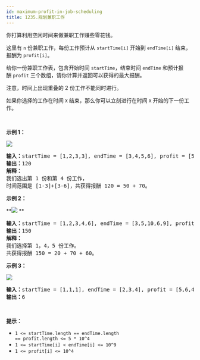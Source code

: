 ```yaml
---
id: maximum-profit-in-job-scheduling
title: 1235.规划兼职工作
---
```

你打算利用空闲时间来做兼职工作赚些零花钱。

这里有 <code>n</code> 份兼职工作，每份工作预计从 <code>startTime[i]</code> 开始到 <code>endTime[i]</code> 结束，报酬为 <code>profit[i]</code>。

给你一份兼职工作表，包含开始时间 <code>startTime</code>，结束时间 <code>endTime</code> 和预计报酬 <code>profit</code> 三个数组，请你计算并返回可以获得的最大报酬。

注意，时间上出现重叠的 2 份工作不能同时进行。

如果你选择的工作在时间 <code>X</code> 结束，那么你可以立刻进行在时间 <code>X</code> 开始的下一份工作。

 

**示例 1：**

**![](https://assets.leetcode-cn.com/aliyun-lc-upload/uploads/2019/10/19/sample1_1584.png)**


<pre><strong>输入：</strong>startTime = [1,2,3,3], endTime = [3,4,5,6], profit = [50,10,40,70]<br/><strong>输出：</strong>120<br/><strong>解释：<br/></strong>我们选出第 1 份和第 4 份工作， <br/>时间范围是 [1-3]+[3-6]，共获得报酬 120 = 50 + 70。<br/></pre>

**示例 2：**

**![](https://assets.leetcode-cn.com/aliyun-lc-upload/uploads/2019/10/19/sample22_1584.png) **


<pre><strong>输入：</strong>startTime = [1,2,3,4,6], endTime = [3,5,10,6,9], profit = [20,20,100,70,60]<br/><strong>输出：</strong>150<br/><strong>解释：<br/></strong>我们选择第 1，4，5 份工作。 <br/>共获得报酬 150 = 20 + 70 + 60。<br/></pre>

**示例 3：**

**![](https://assets.leetcode-cn.com/aliyun-lc-upload/uploads/2019/10/19/sample3_1584.png)**


<pre><strong>输入：</strong>startTime = [1,1,1], endTime = [2,3,4], profit = [5,6,4]<br/><strong>输出：</strong>6<br/></pre>

 

**提示：**


- <code>1 &lt;= startTime.length == endTime.length == profit.length &lt;= 5 * 10^4</code>
- <code>1 &lt;= startTime[i] &lt; endTime[i] &lt;= 10^9</code>
- <code>1 &lt;= profit[i] &lt;= 10^4</code>
